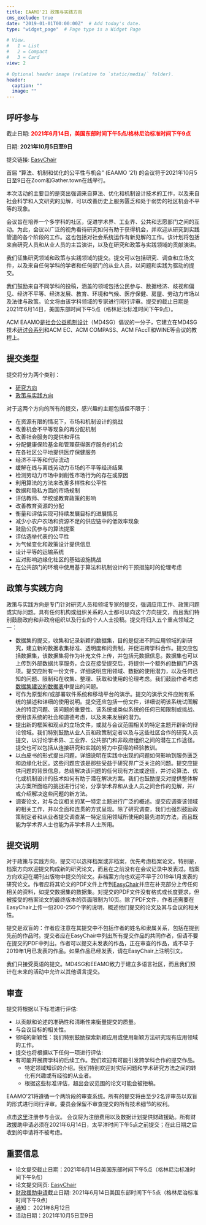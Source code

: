 ```yaml
---
title: EAAMO'21 政策与实践方向
cms_exclude: true
date: "2019-01-01T00:00:00Z"  # Add today's date.
type: "widget_page"  # Page type is a Widget Page

# View.
#   1 = List
#   2 = Compact
#   3 = Card
view: 2

# Optional header image (relative to `static/media/` folder).
header:
  caption: ""
  image: ""
---
```


## 呼吁参与 

截止日期: <span style="color:red">**2021年6月14日，美国东部时间下午5点/格林尼治标准时间下午9点**</span>

日期: **2021年10月5日至9日**

提交链接: [EasyChair](https://easychair.org/conferences/?conf=eaamo21)

首届 “算法、机制和优化的公平性与机会” (EAAMO ‘21) 的会议将于2021年10月5日至9日在Zoom和Gather.town在线举行。

本次活动的主要目的是突出强调来自算法、优化和机制设计技术的工作，以及来自社会科学和人文研究的见解，可以改善历史上服务匮乏和处于弱势的社区机会不平等的现象。

会议旨在培养一个多学科的社区，促进学术界、工业界、公共和志愿部门之间的互动。为此，会议以广泛的视角看待研究如何有助于获得机会，并欢迎从研究到实践管道的各个阶段的工作。这也包括对社会系统运作有新见解的工作。该计划将包括来自研究人员和从业人员的主旨演讲，以及在研究和政策与实践领域的贡献演讲。

我们征集研究领域和政策与实践领域的提交。提交可以包括研究、调查和立场文件，以及来自任何学科的学者和任何部门的从业人员，以问题和实践为驱动的提交。

我们鼓励来自不同学科的投稿，涵盖的领域包括公民参与、数据经济、歧视和偏见、经济不平等、经济发展、教育、环境和气候、医疗保健、房屋、劳动力市场以及法律与政策。论文将由该学科领域的专家进行同行评审。提交的截止日期是2021年6月14日，美国东部时间下午5点（格林尼治标准时间下午9点）。

ACM EAAMO[是社会公益机制设计](https://www.md4sg.com)（MD4SG）倡议的一分子，它建立在MD4SG技术[研讨会系列](https://www.md4sg.com/workshop/index.html)和ACM EC、ACM COMPASS、ACM FAccT和WINE等会议的教程上。

## 提交类型

提交将分为两个类别：
- [研究方向](https://eaamo.org/cfpresearchch/)
- [政策与实践方向](https://eaamo.org/cfppolicych)
 

对于这两个方向的所有的提交，感兴趣的主题包括但不限于：
- 在资源有限的情况下，市场和机制设计的挑战
- 改善机会不平等现象的再分配机制
- 改善社会服务的提供和评估
- 分配健康保险基金和管理获得医疗服务的机会
- 在各社区公平地提供医疗保健服务
- 经济不平等和代际流动
- 缓解在线与离线劳动力市场的不平等经济结果
- 检测劳动力市场中剥削性市场行为的存在或原因
- 利用算法的方法来改善多样性和公平性
- 数据和隐私方面的市场规制
- 评估教师、学校或教育政策的影响
- 改善教育资源的分配
- 衡量和评估实现可持续发展目标的进展情况
- 减少小农户农场和资源不足的供应链中的低效率现象
- 鼓励公民参与的算法提案
- 评估选举代表的公平性
- 为气候变化和政策设计提供信息
- 设计平等的运输系统
- 应对影响边缘化社区的基础设施挑战
- 在公共部门的环境中使用基于算法和机制设计的干预措施时的伦理考虑

## 政策与实践方向

政策与实践方向是专门针对研究人员和领域专家的提交，强调应用工作、政策问题或实际问题。具有任何机构或组织关系的人士都可以向这个方向提交，而且我们特别鼓励政府和非政府组织以及行业的个人人士投稿。提交将归入五个重点领域之一：
- 数据集的提交，收集和记录新颖的数据集，目的是促进不同应用领域的新研究，建立新的数据收集标准、透明度和问责制，并促进跨学科合作。提交应包括数据集，该数据集将作为补充文件上传，并包括元数据信息。数据集也可以上传到外部数据共享服务，会议在接受提交后，将提供一个额外的数据门户选项。提交应附有一份文件，详细说明应用领域、数据的使用潜力，以及任何已知的问题、限制和在收集、整理、获取和使用的伦理考虑。我们鼓励作者考虑[数据集建议的数据表](https://arxiv.org/pdf/1803.09010.pdf)中提出的问题。
- 可作为原型和/或部署软件系统和移动平台的演示。提交的演示文件应附有系统的描述和详细的使用说明。提交还应包括一份文件，详细说明该系统试图解决的特定问题、该问题的重要性、该系统或类似系统的任何已知限制或挑战、使用该系统的社会和道德考虑，以及未来发展的潜力。
- 提出新的框架和观点的立场文件，或就与会议范围相关的特定主题开辟新的辩论领域。我们特别鼓励从业人员和政策制定者以及与这些社区合作的研究人员提交，以讨论学术界、工业界、公共部门和非政府组织之间的潜在工作途径。提交也可以包括从连接研究和实践的努力中获得的经验教训。
- 以白皮书的形式提出问题，详细说明在实践中出现的问题如何影响到服务匮乏和边缘化社区。这些问题应该是那些受益于研究界广泛关注的问题。提交应提供问题的背景信息，总结解决该问题的任何现有方法或途径，并讨论算法、优化或机制设计的技术如何有助于潜在解决方案。我们也鼓励提交对提供整体解决方案所面临的挑战进行讨论，分享学术界和从业人员之间合作的见解，并/或介绍解决这些问题的新方法。
- 调查论文，对与会议相关的某一特定主题进行广泛的概述。提交应调查该领域的相关工作，并以全面和连贯的方式呈现。除了研究调查，我们也强烈鼓励政策制定者和从业者提交调查某一特定应用领域所使用的最先进的方法，而且既能为学术界人士也能为非学术界人士所用。


## 提交说明
 
对于政策与实践方向，提交可以选择档案或非档案，优先考虑档案论文。特别是，档案方向欢迎提交构成新的研究论文，而且在之前没有在会议记录中发表过。档案方向欢迎在期刊出版物中提交的论文。非档案方向也欢迎不早于2019年1月发表的研究论文。作者应将其论文的PDF文件上传到[EasyChair](https://easychair.org/conferences/?conf=eaamo21)并应在补充部分上传任何相关的资料，如提交数据集的数据集。对提交的PDF文件没有格式或长度要求，但被接受的档案论文的最终版本的页面限制为10页。除了PDF文件，作者还需要在EasyChair上传一份200-250个字的说明，概述他们提交的论文及其与会议的相关性。

提交是双盲的：作者应注意在其提交中不包括作者的姓名和隶属关系，包括在提到先前的作品时。提交者应在EasyChair中列出所有提交作品的共同作者，但请不要在提交的PDF中列出。作者可以提交未发表的作品，正在审查的作品，或不早于2019年1月已发表的作品。如果作品已经发表，请在EasyChair上注明引文。

我们只接受英语的提交。MD4SG和EEAMO致力于建立多语言社区，而且我们预计在未来的活动中允许以其他语言提交。

## 审查 
 
提交将根据以下标准进行评估:
- 以贡献和论述的准确性和清晰性来衡量提交的质量。
- 与会议目标的相关性。
- 领域的新颖性：我们特别鼓励探索新颖应用或使用新颖方法研究现有应用领域的工作。
- 提交也将根据以下任何一项进行评估:
- 有可能开展跨学科的后续工作。我们欢迎有可能引发跨学科合作的提交作品。
  - 特定领域知识的介绍。我们特别欢迎对实际问题和学术研究方法之间的转化有兴趣或有经验的从业者。
  - 根据这些标准评估，超出会议范围的论文可能会被拒稿。

EAAMO'21将遵循一个两阶段的审查系统。所有的提交将由至少2名评审员以双盲的形式进行同行评审。委员会保留不审查提交的所有技术细节的权利。

点击[这里](https://eaamo.org/registration)注册参与会议。 会议将为注册费用以及数据计划提供财政援助。所有财政援助申请必须在2021年6月14日，太平洋时间下午5点之前提交；在此日期之后收到的申请将不被考虑。 
 
## 重要信息

- 论文提交截止日期：2021年6月14日美国东部时间下午5点（格林尼治标准时间下午9点）
- 论文提交网页: [EasyChair](https://easychair.org/conferences/?conf=eaamo21)
- [财政援助申请](https://forms.gle/AP9nmLStPzHSrqMv7)截止日期: 2021年6月14日美国东部时间下午5点（格林尼治标准时间下午9点)
- 通知： 2021年8月12日
- 活动日期：2021年10月5日至9日

